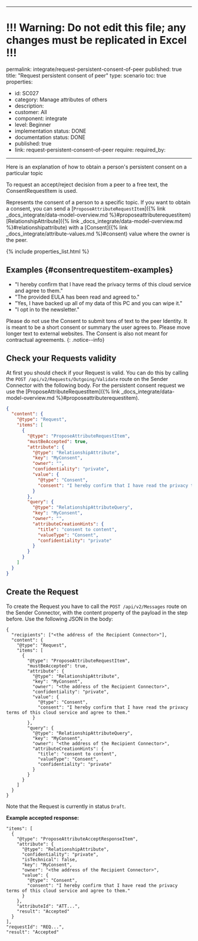 ---
# !!! Warning: Do not edit this file; any changes must be replicated in Excel !!!
permalink: integrate/request-persistent-consent-of-peer
published: true
title: "Request persistent consent of peer"
type: scenario
toc: true
properties:
  - id: SC027
  - category: Manage attributes of others
  - description:
  - customer: All
  - component: integrate
  - level: Beginner
  - implementation status: DONE
  - documentation status: DONE
  - published: true
  - link: request-persistent-consent-of-peer
require:
required_by:
------ 

<!-- A general description of the requirement can be given here. -->

Here is an explanation of how to obtain a person's persistent consent on a particular topic

To request an accept/reject decision from a peer to a free text, the ConsentRequestItem is used.

Represents the consent of a person to a specific topic. If you want to obtain a consent, you can send a [`ProposeAttributeRequestItem`]({% link _docs_integrate/data-model-overview.md %}#proposeattributerequestitem) [RelationshipAttribute]({% link _docs_integrate/data-model-overview.md %}#relationshipattribute) with a [Consent]({% link _docs_integrate/attribute-values.md %}#consent) value where the owner is the peer.

<!-- This include inserts the table with the metadata  -->

{% include properties_list.html %}

<!-- here is the description in detail  -->

## Examples {#consentrequestitem-examples}

- "I hereby confirm that I have read the privacy terms of this cloud service and agree to them."
- "The provided EULA has been read and agreed to."
- "Yes, I have backed up all of my data of this PC and you can wipe it."
- "I opt in to the newsletter."

Please do not use the Consent to submit tons of text to the peer Identity. It is meant to be a short consent or summary the user agrees to. Please move longer text to external websites.
The Consent is also not meant for contractual agreements.
{: .notice--info}

## Check your Requests validity

At first you should check if your Request is valid. You can do this by calling the `POST /api/v2/Requests/Outgoing/Validate` route on the Sender Connector with the following body.
For the persistent consent request we use the [ProposeAttributeRequestItem]({% link _docs_integrate/data-model-overview.md %}#proposeattributerequestitem).

```json
{
  "content": {
    "@type": "Request",
    "items": [
      {
        "@type": "ProposeAttributeRequestItem",
        "mustBeAccepted": true,
        "attribute": {
          "@type": "RelationshipAttribute",
          "key": "MyConsent",
          "owner": "",
          "confidentiality": "private",
          "value": {
            "@type": "Consent",
            "consent": "I hereby confirm that I have read the privacy terms of this cloud service and agree to them."
          }
        },
        "query": {
          "@type": "RelationshipAttributeQuery",
          "key": "MyConsent",
          "owner": "",
          "attributeCreationHints": {
            "title": "consent to content",
            "valueType": "Consent",
            "confidentiality": "private"
          }
        }
      }
    ]
  }
}
```

## Create the Request

To create the Request you have to call the `POST /api/v2/Messages` route on the Sender Connector, with the content property of the payload in the step before. Use the following JSON in the body:

```jsonc
{
  "recipients": ["<the address of the Recipient Connector>"],
  "content": {
    "@type": "Request",
    "items": [
      {
        "@type": "ProposeAttributeRequestItem",
        "mustBeAccepted": true,
        "attribute": {
          "@type": "RelationshipAttribute",
          "key": "MyConsent",
          "owner": "<the address of the Recipient Connector>",
          "confidentiality": "private",
          "value": {
            "@type": "Consent",
            "consent": "I hereby confirm that I have read the privacy terms of this cloud service and agree to them."
          }
        },
        "query": {
          "@type": "RelationshipAttributeQuery",
          "key": "MyConsent",
          "owner": "<the address of the Recipient Connector>",
          "attributeCreationHints": {
            "title": "consent to content",
            "valueType": "Consent",
            "confidentiality": "private"
          }
        }
      }
    ]
  }
}
```

Note that the Request is currently in status `Draft`.

**Example accepted response:**

```jsonc
"items": [
  {
    "@type": "ProposeAttributeAcceptResponseItem",
    "attribute": {
      "@type": "RelationshipAttribute",
      "confidentiality": "private",
      "isTechnical": false,
      "key": "MyConsent",
      "owner": "<the address of the Recipient Connector>",
      "value": {
        "@type": "Consent",
        "consent": "I hereby confirm that I have read the privacy terms of this cloud service and agree to them."
      }
    },
    "attributeId": "ATT...",
    "result": "Accepted"
  }
],
"requestId": "REQ...",
"result": "Accepted"
```
